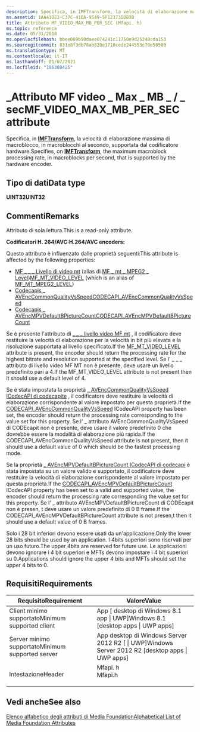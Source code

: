 ```yaml
---
description: Specifica, in IMFTransform, la velocità di elaborazione massima di macroblocco, in macroblocchi al secondo, supportata dal codificatore hardware.
ms.assetid: 1AA41DE3-C37C-41BA-9549-5F12373DDB3B
title: Attributo MF_VIDEO_MAX_MB_PER_SEC (Mfapi. h)
ms.topic: reference
ms.date: 05/31/2018
ms.openlocfilehash: bbee009b50daee074241c11750e9d25240cda153
ms.sourcegitcommit: 831e8f3db78ab820e1710cede244553c70e50500
ms.translationtype: MT
ms.contentlocale: it-IT
ms.lasthandoff: 01/07/2021
ms.locfileid: "106308425"
---
```

# <a name="mf_video_max_mb_per_sec-attribute"></a><span data-ttu-id="11d41-103">\_Attributo MF video \_ Max \_ MB \_ / \_ sec</span><span class="sxs-lookup"><span data-stu-id="11d41-103">MF\_VIDEO\_MAX\_MB\_PER\_SEC attribute</span></span>

<span data-ttu-id="11d41-104">Specifica, in [**IMFTransform**](/windows/desktop/api/mftransform/nn-mftransform-imftransform), la velocità di elaborazione massima di macroblocco, in macroblocchi al secondo, supportata dal codificatore hardware.</span><span class="sxs-lookup"><span data-stu-id="11d41-104">Specifies, on [**IMFTransform**](/windows/desktop/api/mftransform/nn-mftransform-imftransform), the maximum macroblock processing rate, in macroblocks per second, that is supported by the hardware encoder.</span></span>

## <a name="data-type"></a><span data-ttu-id="11d41-105">Tipo di dati</span><span class="sxs-lookup"><span data-stu-id="11d41-105">Data type</span></span>

<span data-ttu-id="11d41-106">**UINT32**</span><span class="sxs-lookup"><span data-stu-id="11d41-106">**UINT32**</span></span>

## <a name="remarks"></a><span data-ttu-id="11d41-107">Commenti</span><span class="sxs-lookup"><span data-stu-id="11d41-107">Remarks</span></span>

<span data-ttu-id="11d41-108">Attributo di sola lettura.</span><span class="sxs-lookup"><span data-stu-id="11d41-108">This is a read-only attribute.</span></span>

<span data-ttu-id="11d41-109">**Codificatori H. 264/AVC:**</span><span class="sxs-lookup"><span data-stu-id="11d41-109">**H.264/AVC encoders:**</span></span>

<span data-ttu-id="11d41-110">Questo attributo è influenzato dalle proprietà seguenti:</span><span class="sxs-lookup"><span data-stu-id="11d41-110">This attribute is affected by the following properties:</span></span>

-   <span data-ttu-id="11d41-111">[MF \_ \_ \_ Livello di video mt](mf-mt-video-level.md) (alias di [MF \_ mt \_ MPEG2 \_ Level](mf-mt-mpeg2-level-attribute.md))</span><span class="sxs-lookup"><span data-stu-id="11d41-111">[MF\_MT\_VIDEO\_LEVEL](mf-mt-video-level.md) (which is an alias of [MF\_MT\_MPEG2\_LEVEL](mf-mt-mpeg2-level-attribute.md))</span></span>
-   [<span data-ttu-id="11d41-112">Codecapis \_ AVEncCommonQualityVsSpeed</span><span class="sxs-lookup"><span data-stu-id="11d41-112">CODECAPI\_AVEncCommonQualityVsSpeed</span></span>](../directshow/avenccommonqualityvsspeed-property.md)
-   [<span data-ttu-id="11d41-113">Codecapis \_ AVEncMPVDefaultBPictureCount</span><span class="sxs-lookup"><span data-stu-id="11d41-113">CODECAPI\_AVEncMPVDefaultBPictureCount</span></span>](../directshow/avencmpvdefaultbpicturecount-property.md)

<span data-ttu-id="11d41-114">Se è presente l'attributo di [ \_ \_ \_ livello video MF mt](mf-mt-video-level.md) , il codificatore deve restituire la velocità di elaborazione per la velocità in bit più elevata e la risoluzione supportata al livello specificato.</span><span class="sxs-lookup"><span data-stu-id="11d41-114">If the [MF\_MT\_VIDEO\_LEVEL](mf-mt-video-level.md) attribute is present, the encoder should return the processing rate for the highest bitrate and resolution supported at the specified level.</span></span> <span data-ttu-id="11d41-115">Se l' \_ \_ \_ attributo di livello video MF MT non è presente, deve usare un livello predefinito pari a 4.</span><span class="sxs-lookup"><span data-stu-id="11d41-115">If the MF\_MT\_VIDEO\_LEVEL attribute is not present then it should use a default level of 4.</span></span>

<span data-ttu-id="11d41-116">Se è stata impostata la proprietà [ \_ AVEncCommonQualityVsSpeed ICodecAPI di codecapite](../directshow/avenccommonqualityvsspeed-property.md) , il codificatore deve restituire la velocità di elaborazione corrispondente al valore impostato per questa proprietà.</span><span class="sxs-lookup"><span data-stu-id="11d41-116">If the [CODECAPI\_AVEncCommonQualityVsSpeed](../directshow/avenccommonqualityvsspeed-property.md) ICodecAPI property has been set, the encoder should return the processing rate corresponding to the value set for this property.</span></span> <span data-ttu-id="11d41-117">Se l' \_ attributo AVEncCommonQualityVsSpeed di CODEcapit non è presente, deve usare il valore predefinito 0 che dovrebbe essere la modalità di elaborazione più rapida.</span><span class="sxs-lookup"><span data-stu-id="11d41-117">If the CODECAPI\_AVEncCommonQualityVsSpeed attribute is not present, then it should use a default value of 0 which should be the fastest processing mode.</span></span>

<span data-ttu-id="11d41-118">Se la proprietà [ \_ AVEncMPVDefaultBPictureCount ICodecAPI di codecapi](../directshow/avencmpvdefaultbpicturecount-property.md) è stata impostata su un valore valido e supportato, il codificatore deve restituire la velocità di elaborazione corrispondente al valore impostato per questa proprietà.</span><span class="sxs-lookup"><span data-stu-id="11d41-118">If the [CODECAPI\_AVEncMPVDefaultBPictureCount](../directshow/avencmpvdefaultbpicturecount-property.md) ICodecAPI property has been set to a valid and supported value, the encoder should return the processing rate corresponding the value set for this property.</span></span> <span data-ttu-id="11d41-119">Se l' \_ attributo AVEncMPVDefaultBPictureCount di CODEcapit non è presen, t deve usare un valore predefinito di 0 B frame.</span><span class="sxs-lookup"><span data-stu-id="11d41-119">If the CODECAPI\_AVEncMPVDefaultBPictureCount attribute is not presen,t then it should use a default value of 0 B frames.</span></span>

<span data-ttu-id="11d41-120">Solo i 28 bit inferiori devono essere usati da un'applicazione.</span><span class="sxs-lookup"><span data-stu-id="11d41-120">Only the lower 28 bits should be used by an application.</span></span> <span data-ttu-id="11d41-121">I 4bits superiori sono riservati per un uso futuro.</span><span class="sxs-lookup"><span data-stu-id="11d41-121">The upper 4bits are reserved for future use.</span></span> <span data-ttu-id="11d41-122">Le applicazioni devono ignorare i 4 bit superiori e MFTs devono impostare i 4 bit superiori su 0.</span><span class="sxs-lookup"><span data-stu-id="11d41-122">Applications should ignore the upper 4 bits and MFTs should set the upper 4 bits to 0.</span></span>

## <a name="requirements"></a><span data-ttu-id="11d41-123">Requisiti</span><span class="sxs-lookup"><span data-stu-id="11d41-123">Requirements</span></span>



| <span data-ttu-id="11d41-124">Requisito</span><span class="sxs-lookup"><span data-stu-id="11d41-124">Requirement</span></span> | <span data-ttu-id="11d41-125">Valore</span><span class="sxs-lookup"><span data-stu-id="11d41-125">Value</span></span> |
|-------------------------------------|------------------------------------------------------------------------------------|
| <span data-ttu-id="11d41-126">Client minimo supportato</span><span class="sxs-lookup"><span data-stu-id="11d41-126">Minimum supported client</span></span><br/> | <span data-ttu-id="11d41-127">App \[ desktop di Windows 8.1 app \| UWP\]</span><span class="sxs-lookup"><span data-stu-id="11d41-127">Windows 8.1 \[desktop apps \| UWP apps\]</span></span><br/>                                |
| <span data-ttu-id="11d41-128">Server minimo supportato</span><span class="sxs-lookup"><span data-stu-id="11d41-128">Minimum supported server</span></span><br/> | <span data-ttu-id="11d41-129">App desktop di Windows Server 2012 R2 \[ \| UWP\]</span><span class="sxs-lookup"><span data-stu-id="11d41-129">Windows Server 2012 R2 \[desktop apps \| UWP apps\]</span></span><br/>                     |
| <span data-ttu-id="11d41-130">Intestazione</span><span class="sxs-lookup"><span data-stu-id="11d41-130">Header</span></span><br/>                   | <dl> <span data-ttu-id="11d41-131"><dt>Mfapi. h</dt></span><span class="sxs-lookup"><span data-stu-id="11d41-131"><dt>Mfapi.h</dt></span></span> </dl> |



## <a name="see-also"></a><span data-ttu-id="11d41-132">Vedi anche</span><span class="sxs-lookup"><span data-stu-id="11d41-132">See also</span></span>

<dl> <dt>

[<span data-ttu-id="11d41-133">Elenco alfabetico degli attributi di Media Foundation</span><span class="sxs-lookup"><span data-stu-id="11d41-133">Alphabetical List of Media Foundation Attributes</span></span>](alphabetical-list-of-media-foundation-attributes.md)
</dt> </dl>

 

 
